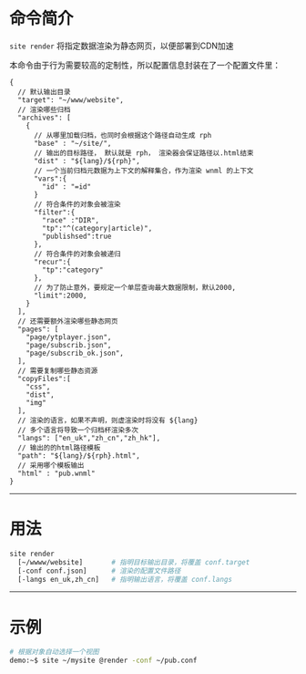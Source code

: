 # 命令简介 

`site render` 将指定数据渲染为静态网页，以便部署到CDN加速

本命令由于行为需要较高的定制性，所以配置信息封装在了一个配置文件里：

```json5
{
  // 默认输出目录
  "target": "~/www/website",
  // 渲染哪些归档
  "archives": [
    {
      // 从哪里加载归档，也同时会根据这个路径自动生成 rph
      "base" : "~/site/",
      // 输出的目标路径， 默认就是 rph， 渲染器会保证路径以.html结束
      "dist" : "${lang}/${rph}",
      // 一个当前归档元数据为上下文的解释集合，作为渲染 wnml 的上下文
      "vars":{
        "id" : "=id"
      }
      // 符合条件的对象会被渲染
      "filter":{
        "race" :"DIR",
        "tp":"^(category|article)",
        "publishsed":true
      },
      // 符合条件的对象会被递归
      "recur":{
        "tp":"category"
      },
      // 为了防止意外，要规定一个单层查询最大数据限制，默认2000,
      "limit":2000,
    }
  ],
  // 还需要额外渲染哪些静态网页
  "pages": [
    "page/ytplayer.json",
    "page/subscrib.json",
    "page/subscrib_ok.json",
  ],
  // 需要复制哪些静态资源
  "copyFiles":[
    "css",
    "dist",
    "img"
  ],
  // 渲染的语言，如果不声明，则虚渲染时将没有 ${lang}
  // 多个语言将导致一个归档杯渲染多次
  "langs": ["en_uk","zh_cn","zh_hk"],
  // 输出的的html路径模板
  "path": "${lang}/${rph}.html",
  // 采用哪个模板输出
  "html" : "pub.wnml"
}
```

-------------------------------------------------------------
# 用法
 
```bash
site render
  [~/wwww/website]       # 指明目标输出目录，将覆盖 conf.target
  [-conf conf.json]      # 渲染的配置文件路径
  [-langs en_uk,zh_cn]   # 指明输出语言，将覆盖 conf.langs
```

-------------------------------------------------------------
# 示例

```bash
# 根据对象自动选择一个视图
demo:~$ site ~/mysite @render -conf ~/pub.conf
```